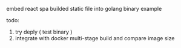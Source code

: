 embed react spa builded static file into golang binary example

todo:
1. try deply ( test binary )
2. integrate with docker multi-stage build and compare image size
